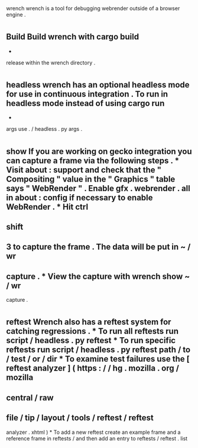 #
wrench
wrench
is
a
tool
for
debugging
webrender
outside
of
a
browser
engine
.
#
#
Build
Build
wrench
with
cargo
build
-
-
release
within
the
wrench
directory
.
#
#
headless
wrench
has
an
optional
headless
mode
for
use
in
continuous
integration
.
To
run
in
headless
mode
instead
of
using
cargo
run
-
-
args
use
.
/
headless
.
py
args
.
#
#
show
If
you
are
working
on
gecko
integration
you
can
capture
a
frame
via
the
following
steps
.
*
Visit
about
:
support
and
check
that
the
"
Compositing
"
value
in
the
"
Graphics
"
table
says
"
WebRender
"
.
Enable
gfx
.
webrender
.
all
in
about
:
config
if
necessary
to
enable
WebRender
.
*
Hit
ctrl
-
shift
-
3
to
capture
the
frame
.
The
data
will
be
put
in
~
/
wr
-
capture
.
*
View
the
capture
with
wrench
show
~
/
wr
-
capture
.
#
#
reftest
Wrench
also
has
a
reftest
system
for
catching
regressions
.
*
To
run
all
reftests
run
script
/
headless
.
py
reftest
*
To
run
specific
reftests
run
script
/
headless
.
py
reftest
path
/
to
/
test
/
or
/
dir
*
To
examine
test
failures
use
the
[
reftest
analyzer
]
(
https
:
/
/
hg
.
mozilla
.
org
/
mozilla
-
central
/
raw
-
file
/
tip
/
layout
/
tools
/
reftest
/
reftest
-
analyzer
.
xhtml
)
*
To
add
a
new
reftest
create
an
example
frame
and
a
reference
frame
in
reftests
/
and
then
add
an
entry
to
reftests
/
reftest
.
list
